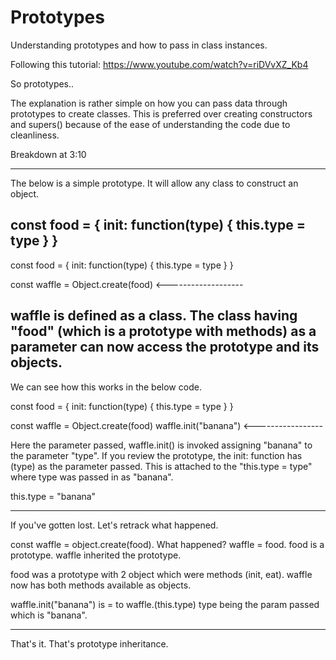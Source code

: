 # Prototypes
Understanding prototypes and how to pass in class instances.

Following this tutorial: https://www.youtube.com/watch?v=riDVvXZ_Kb4

So prototypes..

The explanation is rather simple on how you can pass data through prototypes to create classes. 
This is preferred over creating constructors and supers() because of the ease of understanding the code due to 
cleanliness.

Breakdown at 3:10

-------------------------------------
The below is a simple prototype. It will allow any class to construct an object.

const food = {
  init: function(type) {
    this.type = type
  }
}
-------------------------------------

const food = {
  init: function(type) {
    this.type = type
  }
}

const waffle = Object.create(food) <-------------------

waffle is defined as a class. The class having "food" (which is a prototype with methods) as a parameter
can now access the prototype and its objects.
-------------------------------------

We can see how this works in the below code.

const food = {
  init: function(type) {
    this.type = type
  }
}

const waffle = Object.create(food)
waffle.init("banana") <-----------------

Here the parameter passed, waffle.init() is invoked assigning "banana" to the parameter "type".
If you review the prototype, the init: function has (type) as the parameter passed. This is attached to 
the "this.type = type" where type was passed in as "banana".

this.type = "banana"

-------------------------------------

If you've gotten lost. Let's retrack what happened.

const waffle = object.create(food). What happened? waffle = food. food is a prototype. waffle inherited the prototype.

food was a prototype with 2 object which were methods (init, eat). waffle now has both methods available as objects.

waffle.init("banana") is = to waffle.(this.type) type being the param passed which is "banana".

-------------------------------------

That's it. That's prototype inheritance.
